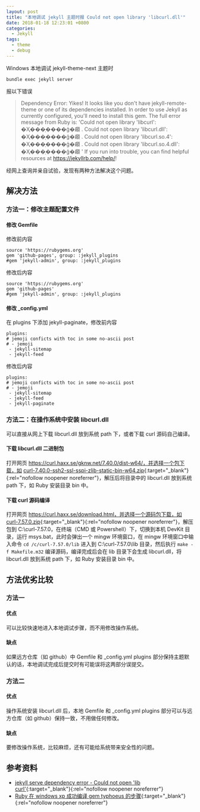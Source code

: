 ```yaml
---
layout: post
title: "本地调试 jekyll 主题时报 Could not open library 'libcurl.dll'"
date: 2018-01-18 12:23:01 +0800
categories:
  - Jekyll
tags: 
  - theme
  - debug
---
```


Windows 本地调试 jekyll-theme-next 主题时

```
bundle exec jekyll server
```

报以下错误

> Dependency Error: Yikes! It looks like you don't have jekyll-remote-theme or one of its dependencies installed. In order to use Jekyll as currently configured, you'll need to install this gem. The full error message from Ruby is: 'Could not open library 'libcurl': �Ҳ���ָ����ģ�顣 . Could not open library 'libcurl.dll': �Ҳ���ָ����ģ�顣 . Could not open library 'libcurl.so.4': �Ҳ���ָ����ģ�顣 . Could not open library 'libcurl.so.4.dll': �Ҳ���ָ����ģ�顣 ' If you run into trouble, you can find helpful resources at https://jekyllrb.com/help/!

经网上查询并亲自试验，发现有两种方法解决这个问题。

<!-- more -->

## 解决方法

### 方法一：修改主题配置文件

#### 修改 Gemfile

修改前内容

```
source 'https://rubygems.org'
gem 'github-pages', group: :jekyll_plugins
#gem 'jekyll-admin', group: :jekyll_plugins
```

修改后内容

```
source 'https://rubygems.org'
gem 'github-pages'
#gem 'jekyll-admin', group: :jekyll_plugins
```

#### 修改 _config.yml

在 plugins 下添加 jekyll-paginate，修改前内容

```
plugins:
# jemoji conficts with toc in some no-ascii post
# - jemoji
 - jekyll-sitemap
 - jekyll-feed
```

修改后内容

```
plugins:
# jemoji conficts with toc in some no-ascii post
# - jemoji
 - jekyll-sitemap
 - jekyll-feed
 - jekyll-paginate
```

### 方法二：在操作系统中安装 libcurl.dll

可以直接从网上下载 libcurl.dll 放到系统 path 下，或者下载 curl 源码自己编译。

#### 下载 libcurl.dll 二进制包

打开网页 https://curl.haxx.se/gknw.net/7.40.0/dist-w64/，并选择一个包下载，如 [curl-7.40.0-ssh2-ssl-sspi-zlib-static-bin-w64.zip](https://curl.haxx.se/gknw.net/7.40.0/dist-w64/curl-7.40.0-ssh2-ssl-sspi-zlib-static-bin-w64.zip){:target="_blank"}{:rel="nofollow noopener noreferrer"}，解压后将目录中的 libcurl.dll 放到系统 path 下，如 Ruby 安装目录 bin 中。

#### 下载 curl 源码编译

打开网页 https://curl.haxx.se/download.html，并选择一个源码包下载，如 [curl-7.57.0.zip](https://curl.haxx.se/download/curl-7.57.0.zip){:target="_blank"}{:rel="nofollow noopener noreferrer"}，解压包到 C:\curl-7.57.0，在终端（CMD 或 Powershell）下，切换到本机 DevKit 目录，运行 msys.bat，此时会弹出一个 mingw 环境窗口，在 mingw 环境窗口中输入命令 `cd /c/curl-7.57.0/lib` 进入到 C:\curl-7.57.0\lib 目录，然后执行 `make -f Makefile.m32` 编译源码，编译完成后会在 lib 目录下会生成 libcurl.dll，将 libcurl.dll 放到系统 path 下，如 Ruby 安装目录 bin 中。



## 方法优劣比较

### 方法一

#### 优点

可以比较快速地进入本地调试步骤，而不用修改操作系统。

#### 缺点

如果远方仓库（如 github）中 Gemfile 和 _config.yml plugins 部分保持主题默认的话，本地调试完成后提交时有可能误将这两部分误提交。

### 方法二

#### 优点

操作系统安装 libcurl.dll 后，本地 Gemfile 和 _config.yml plugins 部分可以与远方仓库（如 github）保持一致，不用做任何修改。

#### 缺点

要修改操作系统，比较麻烦，还有可能给系统带来安全性的问题。

## 参考资料

- [jekyll serve dependency error - Could not open 'lib curl'](https://stackoverflow.com/questions/47720302/jekyll-serve-dependency-error-could-not-open-lib-curl){:target="_blank"}{:rel="nofollow noopener noreferrer"}
- [Ruby 在 windows xp 成功编译 gem typhoeus 的步骤](https://ruby-china.org/topics/1084){:target="_blank"}{:rel="nofollow noopener noreferrer"}
